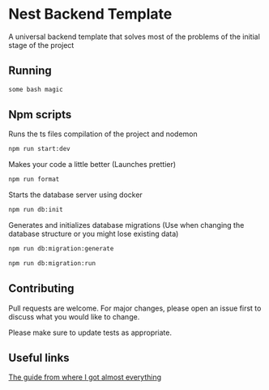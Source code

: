 # Nest Backend Template

A universal backend template that solves most of the problems of the initial stage of the project

## Running

```bash
some bash magic
```

## Npm scripts

Runs the ts files compilation of the project and nodemon
```bash
npm run start:dev
```
Makes your code a little better (Launches prettier)
```bash
npm run format
```
Starts the database server using docker
```bash
npm run db:init
```
Generates and initializes database migrations (Use when changing the database structure or you might lose existing data)
```bash
npm run db:migration:generate

npm run db:migration:run
```
## Contributing
Pull requests are welcome. For major changes, please open an issue first to discuss what you would like to change.

Please make sure to update tests as appropriate.

## Useful links
[The guide from where I got almost everything](https://medium.com/@gausmann.simon/nestjs-typeorm-and-postgresql-full-example-development-and-project-setup-working-with-database-c1a2b1b11b8f)